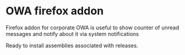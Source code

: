 OWA firefox addon
=================

Firefox addon for corporate OWA is useful to show counter of unread messages and notify about it via system notifications

Ready to install assemblies associated with releases.
